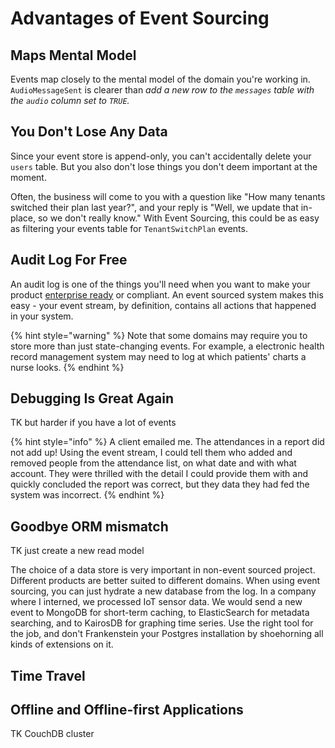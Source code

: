 # Advantages of Event Sourcing

## Maps Mental Model

Events map closely to the mental model of the domain you're working in. `AudioMessageSent` is clearer than _add a new row to the `messages` table with the `audio` column set to `TRUE`._

## You Don't Lose Any Data

Since your event store is append-only, you can't accidentally delete your `users` table. But you also don't lose things you don't deem important at the moment.

Often, the business will come to you with a question like "How many tenants switched their plan last year?", and your reply is "Well, we update that in-place, so we don't really know." With Event Sourcing, this could be as easy as filtering your events table for `TenantSwitchPlan` events.

## Audit Log For Free

An audit log is one of the things you'll need when you want to make your product [enterprise ready](https://www.enterpriseready.io/features/audit-log/) or compliant. An event sourced system makes this easy - your event stream, by definition, contains all actions that happened in your system.

{% hint style="warning" %}
Note that some domains may require you to store more than just state-changing events. For example, a electronic health record management system may need to log at which patients' charts a nurse looks.
{% endhint %}

## Debugging Is Great Again

TK but harder if you have a lot of events

{% hint style="info" %}
A client emailed me. The attendances in a report did not add up! Using the event stream, I could tell them who added and removed people from the attendance list, on what date and with what account. They were thrilled with the detail I could provide them with and quickly concluded the report was correct, but they data they had fed the system was incorrect.
{% endhint %}

## Goodbye ORM mismatch

TK just create a new read model

The choice of a data store is very important in non-event sourced project. Different products are better suited to different domains. When using event sourcing, you can just hydrate a new database from the log. In a company where I interned, we processed IoT sensor data. We would send a new event to MongoDB for short-term caching, to ElasticSearch for metadata searching, and to KairosDB for graphing time series. Use the right tool for the job, and don't Frankenstein your Postgres installation by shoehorning all kinds of extensions on it.

## Time Travel

## Offline and Offline-first Applications



TK CouchDB cluster



